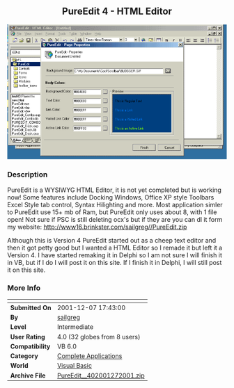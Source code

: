 ﻿<div align="center">

## PureEdit  4 \- HTML Editor

<img src="PIC20011272036101468.gif">
</div>

### Description

PureEdit is a WYSIWYG HTML Editor, it is not yet completed but is working now! Some features include Docking Windows, Office XP style Toolbars Excel Style tab control, Syntax Hilighting and more. Most application simler to PureEdit use 15+ mb of Ram, but PureEdit only uses about 8, with 1 file open! Not sure if PSC is still deleting ocx's but if they are you can dl it form my website: http://www16.brinkster.com/sailgreg//PureEdit.zip

Although this is Version 4 PureEdit started out as a cheep text editor and then it got petty good but I wanted a HTML Editor so I remade it but left it a Version 4. I have started remaking it in Delphi so I am not sure I will finish it in VB, but if I do I will post it on this site. If I finish it in Delphi, I will still post it on this site.
 
### More Info
 


<span>             |<span>
---                |---
**Submitted On**   |2001-12-07 17:43:00
**By**             |[sailgreg](https://github.com/Planet-Source-Code/PSCIndex/blob/master/ByAuthor/sailgreg.md)
**Level**          |Intermediate
**User Rating**    |4.0 (32 globes from 8 users)
**Compatibility**  |VB 6\.0
**Category**       |[Complete Applications](https://github.com/Planet-Source-Code/PSCIndex/blob/master/ByCategory/complete-applications__1-27.md)
**World**          |[Visual Basic](https://github.com/Planet-Source-Code/PSCIndex/blob/master/ByWorld/visual-basic.md)
**Archive File**   |[PureEdit\_\_402001272001\.zip](https://github.com/Planet-Source-Code/sailgreg-pureedit-4-html-editor__1-29572/archive/master.zip)








